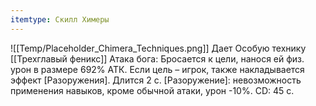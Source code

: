 ```yaml
---
itemtype: Скилл Химеры
---
```

![[Temp/Placeholder_Chimera_Techniques.png]]
Дает Особую технику [[Трехглавый феникс]] Атака бога: Бросается к цели, нанося ей физ. урон в размере 692% АТК. Если цель – игрок, также накладывается эффект [Разоружения]. Длится 2 с. [Разоружение]: невозможность применения навыков, кроме обычной атаки, урон -10%. CD: 45 с.
